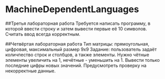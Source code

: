 # MachineDependentLanguages

##Третья лабораторная работа
Требуется написать программу, в которой ввести строку и затем вывести первые её 10 символов. Считать ввод всегда корректным.

##Четвёртая лабораторная работа
Тип матрицы: прямоугольная, цифровая, максимальный размер 9х9
Задание: пользователь задаёт количпество строк и столбцов, а также элементы. Нужно чётные элементы увеличить на 1, нечётные - уменьшить на 1.  Вывести только последние цифры новых значений.
Предусмотреть проверку на некорректные данные.
